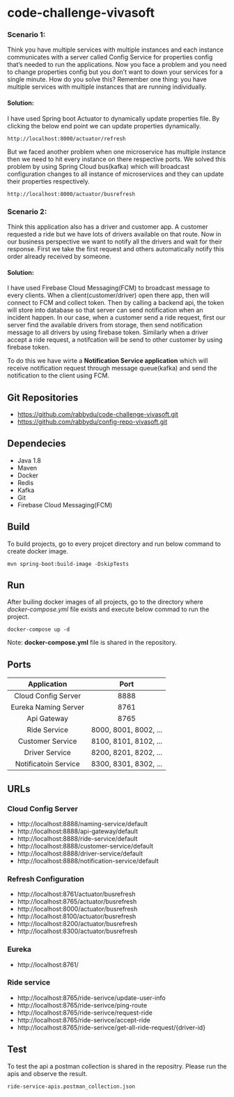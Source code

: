 # code-challenge-vivasoft

### Scenario 1: 
Think you have multiple services with multiple instances and each instance communicates with a server called Config Service for properties config that’s needed to run the applications. Now you face a problem and you need to change properties config but you don’t want to down your services for a single minute. How do you solve this? Remember one thing: you have multiple services with multiple instances that are running individually.

#### Solution:
I have used Spring boot Actuator to dynamically update properties file. By clicking the below end point we can update properties dynamically.
```
http://localhost:8000/actuator/refresh
```
But we faced another problem when one microservice has multiple instance then we need to hit every instance on there respective ports. We solved this problem by using Spring Cloud bus(kafka) which will broadcast configuration changes to all instance of microservices and they can update their properties respectively.
```
http://localhost:8000/actuator/busrefresh
```

### Scenario 2: 
Think this application also has a driver and customer app. A customer requested a ride but we have lots of drivers available on that route. Now in our business perspective we want to notify all the drivers and wait for their response. First we take the first request and others automatically notify this order already received by someone.

#### Solution:
I have used Firebase Cloud Messaging(FCM) to broadcast message to every clients. When a client(customer/driver) open there app, then will connect to FCM and collect token. Then by calling a backend api, the token will store into database so that server can send notification when an incident happen. In our case, when a customer send a ride request, first our server find the available drivers from storage, then send notification message to all drivers by using firebase token. Similarly when a driver accept a ride request, a notifcation will be send to other customer by using firebase token.

To do this we have wirte a **Notification Service application** which will receive notification request through message queue(kafka) and send the notification to the client using FCM.

## Git Repositories
- https://github.com/rabbydu/code-challenge-vivasoft.git
- https://github.com/rabbydu/config-repo-vivasoft.git

## Dependecies
- Java 1.8
- Maven
- Docker
- Redis
- Kafka
- Git
- Firebase Cloud Messaging(FCM)

## Build
To build projects, go to every projcet directory and run below command to create docker image.
```
mvn spring-boot:build-image -DskipTests
```

## Run
After builing docker images of all projects, go to the directory where *docker-compose.yml* file exists and execute below commad to run the project. 
```
docker-compose up -d
```
Note: **docker-compose.yml** file is shared in the repository.

## Ports

| Application | Port  |
| :-----: | :-: |
| Cloud Config Server | 8888 |
| Eureka Naming Server | 8761 |
| Api Gateway | 8765 |
| Ride Service | 8000, 8001, 8002, ... |
| Customer Service | 8100, 8101, 8102, ... |
| Driver Service | 8200, 8201, 8202, ... |
| Notificatoin Service | 8300, 8301, 8302, ... |

## URLs

### Cloud Config Server
- http://localhost:8888/naming-service/default
- http://localhost:8888/api-gateway/default
- http://localhost:8888/ride-service/default
- http://localhost:8888/customer-service/default
- http://localhost:8888/driver-service/default
- http://localhost:8888/notification-service/default

### Refresh Configuration
- http://localhost:8761/actuator/busrefresh
- http://localhost:8765/actuator/busrefresh
- http://localhost:8000/actuator/busrefresh
- http://localhost:8100/actuator/busrefresh
- http://localhost:8200/actuator/busrefresh
- http://localhost:8300/actuator/busrefresh

### Eureka
- http://localhost:8761/

### Ride service
- http://localhost:8765/ride-serivce/update-user-info
- http://localhost:8765/ride-serivce/ping-route
- http://localhost:8765/ride-serivce/request-ride
- http://localhost:8765/ride-serivce/accept-ride
- http://localhost:8765/ride-serivce/get-all-ride-request/{driver-id}

## Test
To test the api a postman collection is shared in the repositry. Please run the apis and observe the result.
```
ride-service-apis.postman_collection.json
```
